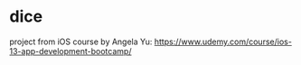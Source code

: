 # dice

project from iOS course by Angela Yu: https://www.udemy.com/course/ios-13-app-development-bootcamp/
